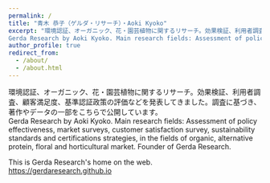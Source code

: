 ```yaml
---
permalink: /
title: "青木 恭子（ゲルダ・リサーチ）・Aoki Kyoko"
excerpt: "環境認証、オーガニック、花・園芸植物に関するリサーチ。効果検証、利用者調査、顧客満足度、基準認証政策の評価などを発表してきました。調査に基づき、著作やデータの一部をこちらで公開しています。  
Gerda Research by Aoki Kyoko. Main research fields: Assessment of policy effectiveness,  market surveys, customer satisfaction survey, sustainability standards and certifications strategies, in the fields of organic, alternative protein, floral and horticultural market. "
author_profile: true
redirect_from: 
  - /about/
  - /about.html
---
```


環境認証、オーガニック、花・園芸植物に関するリサーチ。効果検証、利用者調査、顧客満足度、基準認証政策の評価などを発表してきました。調査に基づき、著作やデータの一部をこちらで公開しています。  
Gerda Research by Aoki Kyoko. Main research fields: Assessment of policy effectiveness,  market surveys, customer satisfaction survey, sustainability standards and certifications strategies, in the fields of organic, alternative protein, floral and horticultural market.  Founder of Gerda Research.
  
This is Gerda Research's home on the web.  
https://gerdaresearch.github.io
